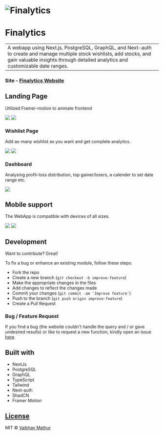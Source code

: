 # ![Finalytics](public\assets\Landing.webp)
# Finalytics
<table>
<tr>
<td>
  A webapp using Next.js, PostgreSQL, GraphQL, and Next-auth to create and manage multiple stock wishlists, add stocks, and gain valuable insights through detailed analytics and customizable date ranges.
</td>
</tr>
</table>


### Site - [Finalytics Website](https://finalytics-six.vercel.app/)


## Landing Page
Utilized Framer-motion to animate frontend

![](public\assets\Landing2.webp)
![](public\assets\Landing3.webp)

### Wishlist Page
Add as-many wishlist as you want and get complete analytics.

![](public\assets\Wishlist.webp)
![](public\assets\Drawer.webp)

### Dashboard
Analysing profit-loss distribution, top gainer/losers, a calender to set date range etc.

![](public\assets\Dashboard.webp)


## Mobile support
The WebApp is compatible with devices of all sizes.

![](public\assets\Mobile.webp) 
![](public\assets\MobileD.webp) 





## Development
Want to contribute? Great!

To fix a bug or enhance an existing module, follow these steps:

- Fork the repo
- Create a new branch (`git checkout -b improve-feature`)
- Make the appropriate changes in the files
- Add changes to reflect the changes made
- Commit your changes (`git commit -am 'Improve feature'`)
- Push to the branch (`git push origin improve-feature`)
- Create a Pull Request 

### Bug / Feature Request

If you find a bug (the website couldn't handle the query and / or gave undesired results) or like to request a new function, kindly open an issue [here](https://github.com/VaibhavMathur-2003/Finalytics/issues).


## Built with 

- NextJs
- PostgreSQL
- GraphQL
- TypeScript
- Tailwind
- Next-auth
- ShadCN
- Framer Motion



## [License](https://github.com/VaibhavMathur-2003/Finalytics/LICENSE.md)

MIT © [Vaibhav Mathur](https://github.com/VaibhavMathur-2003)

